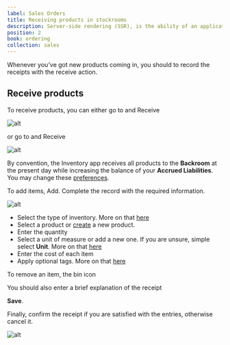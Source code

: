 ```yaml
---
label: Sales Orders
title: Receiving products in stockrooms
description: Server-side rendering (SSR), is the ability of an application to contribute by displaying the web-page on the server instead of rendering it in the browser.
position: 2
book: ordering
collection: sales
---
```


Whenever you've got new products coming in, you should to record the receipts with the receive action.

## Receive products

To receive products, you can either go to <go-to :path="['Receipts']"></go-to> and <button-action>Receive</button-action>

![alt](/docs/inventory/tracking/receive-new.png)

or go to <go-to :path="['Inventory']"></go-to> and <button-action>Receive</button-action>

![alt](/docs/inventory/tracking/receive-at-inv.png)

By convention, the Inventory app receives all products to the **Backroom** at the present day while increasing the balance of your **Accrued Liabilities**. You may change these [preferences](/docs/inventory/preferences).

To add items, <button-action>Add</button-action>. Complete the record with the required information.

![alt](/docs/inventory/tracking/receive-form.png)

- Select the type of inventory. More on that [here](/docs/inventory/get-started/overview)
- Select a product or [create](/docs/inventory/get-started/product) a new product.
- Enter the quantity
- Select a unit of measure or add a new one. If you are unsure, simple select **Unit**. More on that [here](/docs/inventory/get-started/overview)
- Enter the cost of each item
- Apply optional tags. More on that [here](/docs/inventory/get-started/overview)

To remove an item, <button-action>the bin icon</button-action>

You should also enter a brief explanation of the receipt

<button-action>**Save**</button-action>.

Finally, confirm the receipt if you are satisfied with the entries, otherwise cancel it.

![alt](/docs/inventory/tracking/receive-confirm.png)
